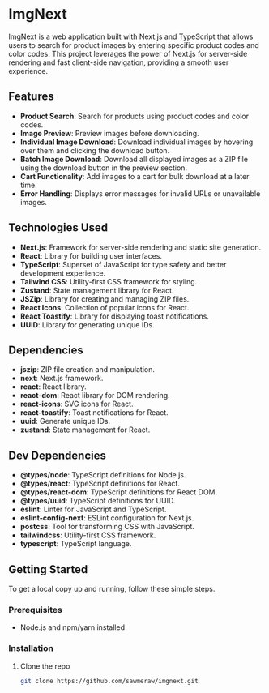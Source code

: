 # ImgNext

ImgNext is a web application built with Next.js and TypeScript that allows users to search for product images by entering specific product codes and color codes. This project leverages the power of Next.js for server-side rendering and fast client-side navigation, providing a smooth user experience. 

## Features

- **Product Search**: Search for products using product codes and color codes.
- **Image Preview**: Preview images before downloading.
- **Individual Image Download**: Download individual images by hovering over them and clicking the download button.
- **Batch Image Download**: Download all displayed images as a ZIP file using the download button in the preview section.
- **Cart Functionality**: Add images to a cart for bulk download at a later time.
- **Error Handling**: Displays error messages for invalid URLs or unavailable images.

## Technologies Used

- **Next.js**: Framework for server-side rendering and static site generation.
- **React**: Library for building user interfaces.
- **TypeScript**: Superset of JavaScript for type safety and better development experience.
- **Tailwind CSS**: Utility-first CSS framework for styling.
- **Zustand**: State management library for React.
- **JSZip**: Library for creating and managing ZIP files.
- **React Icons**: Collection of popular icons for React.
- **React Toastify**: Library for displaying toast notifications.
- **UUID**: Library for generating unique IDs.

## Dependencies

- **jszip**: ZIP file creation and manipulation.
- **next**: Next.js framework.
- **react**: React library.
- **react-dom**: React library for DOM rendering.
- **react-icons**: SVG icons for React.
- **react-toastify**: Toast notifications for React.
- **uuid**: Generate unique IDs.
- **zustand**: State management for React.

## Dev Dependencies

- **@types/node**: TypeScript definitions for Node.js.
- **@types/react**: TypeScript definitions for React.
- **@types/react-dom**: TypeScript definitions for React DOM.
- **@types/uuid**: TypeScript definitions for UUID.
- **eslint**: Linter for JavaScript and TypeScript.
- **eslint-config-next**: ESLint configuration for Next.js.
- **postcss**: Tool for transforming CSS with JavaScript.
- **tailwindcss**: Utility-first CSS framework.
- **typescript**: TypeScript language.

## Getting Started

To get a local copy up and running, follow these simple steps.

### Prerequisites

- Node.js and npm/yarn installed

### Installation

1. Clone the repo
   ```sh
   git clone https://github.com/sawmeraw/imgnext.git
